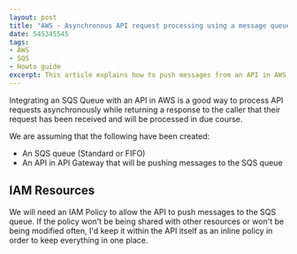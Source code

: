 ```yaml
---
layout: post
title: "AWS - Asynchronous API request processing using a message queue"
date: 545345545
tags:
- AWS
- SQS
- Howto guide
excerpt: This article explains how to push messages from an API in AWS API Gateway to an SQS queue
---
```


Integrating an SQS Queue with an API in AWS is a good way to process API requests asynchronously while returning a response to the caller that their request has been received and will be processed in due course.

We are assuming that the following have been created:
- An SQS queue (Standard or FIFO)
- An API in API Gateway that will be pushing messages to the SQS queue

## IAM Resources

We will need an IAM Policy to allow the API to push messages to the SQS queue. If the policy won't be being shared with other resources or won't be being modified often, I'd keep it within the API itself as an inline policy in order to keep everything in one place.